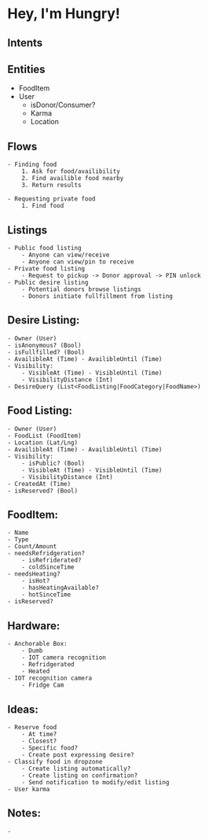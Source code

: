 # Hey, I'm Hungry!
## Intents
## Entities
- FoodItem
- User
    - isDonor/Consumer?
    - Karma
    - Location

## Flows
    - Finding food
        1. Ask for food/availibility
        2. Find availible food nearby
        3. Return results

    - Requesting private food
        1. Find food

## Listings
    - Public food listing
        - Anyone can view/receive
        - Anyone can view/pin to receive
    - Private food listing
        - Request to pickup -> Donor approval -> PIN unlock
    - Public desire listing
        - Potential donors browse listings
        - Donors initiate fullfillment from listing

## Desire Listing:
    - Owner (User)
    - isAnonymous? (Bool)
    - isFullfilled? (Bool)
    - AvailibleAt (Time) - AvailibleUntil (Time)
    - Visibility:
        - VisibleAt (Time) - VisibleUntil (Time)
        - VisibilityDistance (Int)
    - DesireQuery (List<FoodListing|FoodCategory|FoodName>)

## Food Listing:
    - Owner (User)
    - FoodList (FoodItem)
    - Location (Lat/Lng)
    - AvailibleAt (Time) - AvailibleUntil (Time)
    - Visibility:
        - isPublic? (Bool)
        - VisibleAt (Time) - VisibleUntil (Time)
        - VisibilityDistance (Int)
    - CreatedAt (Time)
    - isReserved? (Bool)

## FoodItem:
    - Name
    - Type
    - Count/Amount
    - needsRefridgeration?
        - isRefriderated?
        - coldSinceTime
    - needsHeating?
        - isHot?
        - hasHeatingAvailable?
        - hotSinceTime
    - isReserved?

## Hardware:
    - Anchorable Box:
        - Dumb
        - IOT camera recognition
        - Refridgerated
        - Heated
    - IOT recognition camera
        - Fridge Cam

## Ideas:
    - Reserve food
        - At time?
        - Closest?
        - Specific food?
        - Create post expressing desire?
    - Classify food in dropzone
        - Create listing automatically?
        - Create listing on confirmation?
        - Send notification to modify/edit listing
    - User karma

## Notes:
    -
